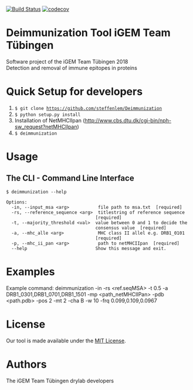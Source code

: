 [![Build Status](https://travis-ci.org/steffenlem/Deimmunization.svg?branch=master)](https://travis-ci.org/steffenlem/Deimmunization)
[![codecov](https://codecov.io/gh/steffenlem/Deimmunization/branch/master/graph/badge.svg)](https://codecov.io/gh/steffenlem/Deimmunization)

# Deimmunization Tool iGEM Team Tübingen

Software project of the iGEM Team Tübingen 2018    
Detection and removal of immune epitopes in proteins

Quick Setup for developers
=====
1. <code>$ git clone https://github.com/steffenlem/Deimmunization</code>
2. <code>$ python setup.py install</code>
3. Installation of NetMHCIIpan (http://www.cbs.dtu.dk/cgi-bin/nph-sw_request?netMHCIIpan)
4. <code>$ deimmunization</code>

Usage
=====

## The CLI - Command Line Interface

```
$ deimmunization --help

Options:
  -in, --input_msa <arg>           file path to msa.txt  [required]
  -rs, --reference_sequence <arg>  titlestring of reference sequence
                                  [required]
  -t, --majority_threshold <val>  value between 0 and 1 to decide the
                                  consensus value  [required]
  -a, --mhc_alle <arg>             MHC class II allel e.g. DRB1_0101
                                  [required]
  -p, --mhc_ii_pan <arg>           path to netMHCIIpan  [required]
  --help                          Show this message and exit.

```


Examples
=====
Example command: deimmunization -in <MSApath> -rs <ref.seqMSA> -t 0.5 -a DRB1_0301,DRB1_0701,DRB1_1501 -mp <path_netMHCIIPan> -pdb <path.pdb> -pos 2 -mt 2 -cha B -w 10 -frq 0.099,0.109,0.0967

License
=====
Our tool is made available under the [MIT License](http://www.opensource.org/licenses/mit-license.php).

Authors
=====
The iGEM Team Tübingen drylab developers

